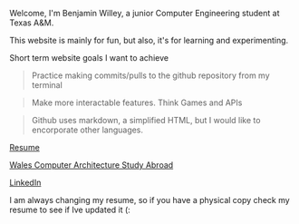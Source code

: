 Welcome, I'm Benjamin Willey, a junior Computer Engineering student at Texas A&M. 

This website is mainly for fun, but also, it's for learning and experimenting.

Short term website goals I want to achieve
 
 > Practice making commits/pulls to the github repository from my terminal
 
 > Make more interactable features. Think Games and APIs

> Github uses markdown, a simplified HTML, but I would like to encorporate other languages.

[Resume](/BenjiWilleySWResume.pdf)

[Wales Computer Architecture Study Abroad](/Wales.md)

[LinkedIn](https://www.linkedin.com/in/benjamin-willey-73163a173/)

I am always changing my resume, so if you have a physical copy check my resume to see if Ive updated it (:
